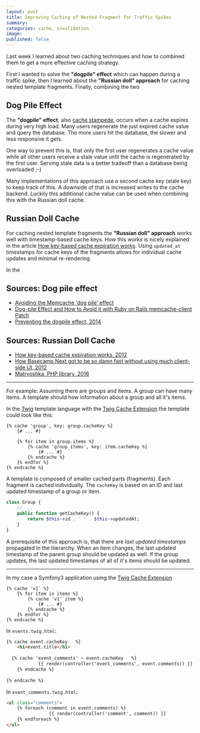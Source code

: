 ```yaml
---
layout: post
title: Improving Caching of Nested Fragment for Traffic Spikes
summary: 
categories: cache, invalidation
image: 
published: false
---
```


Last week I learned about two caching techniques and how to combined them to get a more effective caching strategy.

First I wanted to solve the **"dogpile" effect** which can happen during a traffic spike, then I learned about the **"Russian doll" approach** for caching nested template fragments. Finally, combining the two 

## Dog Pile Effect
The **"dogpile" effect**, also [cache stampede](https://en.wikipedia.org/wiki/Cache_stampede), occurs when a cache expires during very high load. Many users regenerate the just expired cache value and query the database. The more users hit the database, the slower and less responsive it gets. 

One way to prevent this is, that only the first user regenerates a cache value while all other users receive a stale value until the cache is regenerated by the first user. Serving stale data is a better tradeoff than a database being overloaded ;-)

Many implementations of this approach use a second cache key (stale key) to keep track of this. A downside of that is increased writes to the cache backend. Luckily this additional cache value can be used when combining this with the Russian doll cache.

## Russian Doll Cache
For caching nested template fragments the **"Russian doll" approach** works well with timestamp-based cache keys. How this works is nicely explained in the article [How key-based cache expiration works](https://signalvnoise.com/posts/3113-how-key-based-cache-expiration-works). Using `updated_at` timestamps for cache keys of the fragments allows for individual cache updates and minimal re-rendering. 

In the  


## Sources: Dog pile effect
* [Avoiding the Memcache ‘dog pile’ effect](https://www.leaseweb.com/labs/2013/03/avoiding-the-memcache-dog-pile-effect/)
* [Dog-pile Effect and How to Avoid it with Ruby on Rails memcache-client Patch](https://kovyrin.net/2008/03/10/dog-pile-effect-and-how-to-avoid-it-with-ruby-on-rails-memcache-client-patch/)
* [Preventing the dogpile effect, 2014](http://www.sobstel.org/blog/preventing-dogpile-effect/)

## Sources: Russian Doll Cache
* [How key-based cache expiration works, 2012](https://signalvnoise.com/posts/3113-how-key-based-cache-expiration-works)
* [How Basecamp Next got to be so damn fast without using much client-side UI, 2012](https://signalvnoise.com/posts/3112-how-basecamp-next-got-to-be-so-damn-fast-without-using-much-client-side-ui)
* [Matryoshka, PHP library, 2016](https://github.com/laracasts/matryoshka)


--- 

For example: Assuming there are groups and items. A group can have many items. A template should how information about a group and all it's items.

In the [Twig](http://twig.sensiolabs.org) template language with the [Twig Cache Extension](https://github.com/twigphp/twig-cache-extension) the template could look like this:

```twig
{% cache 'group', key: group.cacheKey %}
    {# ... #}
    
    {% for item in group.items %}
        {% cache 'group_items', key: item.cacheKey %}
            {# ... #}
        {% endcache %}
    {% endfor %}
{% endcache %} 
```

A template is composed of smaller cached parts (fragments). 
Each fragment is cached individually. The `cacheKey` is based on an ID and last updated timestamp of a group or item.

```php
class Group {
    // ...
    public function getCacheKey() {
	    return $this->id . ' ' . $this->updatedAt;
    }
}
```

A prerequisite of this approach is, that there are *last updated timestamps* propagated in the hierarchy. When an item changes, the last updated timestamp of the parent group should be updated as well. If the group updates, the last updated timestamps of all of it's items should be updated.

--- 

In my case a Symfony3 application using the [Twig Cache Extension](https://github.com/twigphp/twig-cache-extension)

```
{% cache 'v1` %}
    {% for item in items %}
        {% cache 'v1' item %}
            {# ... #}
        {% endcache %}
    {% endfor %}
{% endcache %}
```

In `events.twig.html`:
```html
{% cache event.cacheKey   %}
	<h1>event.title</h1>
	
  {% cache 'event_comments' ~ event.cacheKey   %}
			{{ render(controller('event_comments', event.comments)) }}
	{% endcache %}
	
{% endcache %}
```

In `event_comments.twig.html`:
```html
<ul class="comments">
    {% foreach (comment in event.comments) %}
				{{ render(controller('comment', comment)) }}
    {% endforeach %}
</ul>
```
